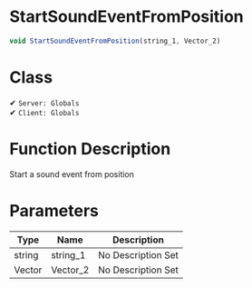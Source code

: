 # StartSoundEventFromPosition
```js
void StartSoundEventFromPosition(string_1, Vector_2)
```
# Class
✔ `Server: Globals`  
✔ `Client: Globals`  

# Function Description
Start a sound event from position
# Parameters
Type|Name|Description
--|--|--
string|string_1|No Description Set
Vector|Vector_2|No Description Set
